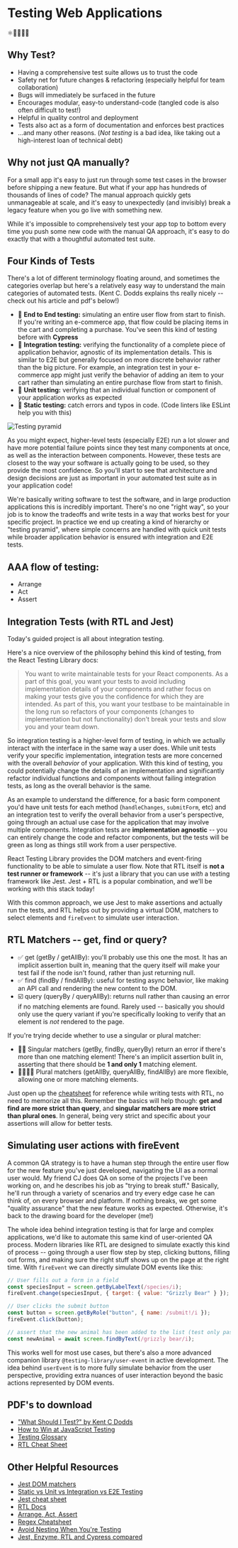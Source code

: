 # Testing Web Applications
⚛️👩‍🔬🧪🧬

## Why Test? 
* Having a comprehensive test suite allows us to trust the code
* Safety net for future changes & refactoring (especially helpful for team collaboration)
* Bugs will immediately be surfaced in the future
* Encourages modular, easy-to understand-code (tangled code is also often difficult to test!)
* Helpful in quality control and deployment
* Tests also act as a form of documentation and enforces best practices
* ...and many other reasons. (*Not testing* is a bad idea, like taking out a high-interest loan of technical debt)


## Why not just QA manually?
For a small app it's easy to just run through some test cases in the browser before shipping a new feature. But what if your app has hundreds of thousands of lines of code? The manual approach quickly gets unmanageable at scale, and it's easy to unexpectedly (and invisibly) break a legacy feature when you go live with something new. 

While it's impossible to comprehensively test your app top to bottom every time you push some new code with the manual QA approach, it's easy to do exactly that with a thoughtful automated test suite.

## Four Kinds of Tests
There's a lot of different terminology floating around, and sometimes the categories overlap but here's a relatively easy way to understand the main categories of automated tests. (Kent C. Dodds explains ths really nicely -- check out his article and pdf's below!)

* 🌲 **End to End testing:** simulating an entire user flow from start to finish. If you're writing an e-commerce app, that flow could be placing items in the cart and completing a purchase. You've seen this kind of testing before with **Cypress**
* 🌿 **Integration testing:** verifying the functionality of a complete piece of application behavior, agnostic of its implementation details. This is similar to E2E but generally focused on more discrete behavior rather than the big picture. For example, an integration test in your e-commerce app might just verify the behavior of adding an item to your cart rather than simulating an entire purchase flow from start to finish. 
* 🌱 **Unit testing:** verifying that an individual function or component of your application works as expected
* 👀 **Static testing:** catch errors and typos in code. (Code linters like ESLint help you with this)

![Testing pyramid](../3-3-advanced-web-applications/images/testing_pyramid.png)

As you might expect, higher-level tests (especially E2E) run a lot slower and have more potential failure points since they test many components at once, as well as the interaction between components. However, these tests are closest to the way your software is actually going to be used, so they provide the most confidence. So you'll start to see that architecture and design decisions are just as important in your automated test suite as in your application code! 

We're basically writing software to test the software, and in large production applications this is incredibly important. There's no one "right way", so your job is to know the tradeoffs and write tests in a way that works best for your specific project. In practice we end up creating a kind of hierarchy or "testing pyramid", where simple concerns are handled with quick unit tests while broader application behavior is ensured with integration and E2E tests.

## AAA flow of testing:
* Arrange
* Act
* Assert

## Integration Tests (with RTL and Jest)
Today's guided project is all about integration testing.

Here's a nice overview of the philosophy behind this kind of testing, from the React Testing Library docs:
> You want to write maintainable tests for your React components. As a part of this goal, you want your tests to avoid including implementation details of your components and rather focus on making your tests give you the confidence for which they are intended. As part of this, you want your testbase to be maintainable in the long run so refactors of your components (changes to implementation but not functionality) don't break your tests and slow you and your team down.

So integration testing is a higher-level form of testing, in which we actually interact with the interface in the same way a user does. While unit tests verify your specific implementation, integration tests are more concerned with the overall *behavior* of your application. With this kind of testing, you could potentially change the details of an implementation and significantly refactor individual functions and components without failing integration tests, as long as the overall behavior is the same.

As an example to understand the difference, for a basic form component you'd have unit tests for each method (`handleChanges`, `submitForm`, etc) and an integration test to verify the overall behavior from a user's perspective, going through an actual use case for the application that may involve multiple components. Integration tests are **implementation agnostic** -- you can entirely change the code and refactor components, but the tests will be green as long as things still work from a user perspective.

React Testing Library provides the DOM matchers and event-firing functionality to be able to simulate a user flow. Note that RTL itself is **not a test runner or framework** -- it's just a library that you can use *with* a testing framework like Jest. Jest + RTL is a popular combination, and we'll be working with this stack today!

With this common approach, we use Jest to make assertions and actually run the tests, and RTL helps out by providing a virtual DOM, matchers to select elements and `fireEvent` to simulate user interaction.

## RTL Matchers -- get, find or query?
* ✅ get (getBy / getAllBy): you'll probably use this one the most. It has an implicit assertion built in, meaning that the query itself will make your test fail if the node isn't found, rather than just returning null.
* ✅ find (findBy / findAllBy): useful for testing async behavior, like making an API call and rendering the new content to the DOM.
* ☑️ query (queryBy / queryAllBy): returns null rather than causing an error if no matching elements are found. Rarely used -- basically you should only use the query variant if you're specifically looking to verify that an element is *not* rendered to the page.

If you're trying decide whether to use a singular or plural matcher:
* 🧖‍♂️ Singular matchers (getBy, findBy, queryBy) return an error if there's more than one matching element! There's an implicit assertion bulit in, asserting that there should be **1 and only 1** matching element.
* 👩‍👩‍👧‍👦 Plural matchers (getAllBy, queryAllBy, findAllBy) are more flexible, allowing one or more matching elements.

Just open up the [cheatsheet](https://testing-library.com/docs/dom-testing-library/cheatsheet) for reference while writing tests with RTL, no need to memorize all this. Remember the basics will help though: **get and find are more strict than query**, and **singular matchers are more strict than plural ones**. In general, being very strict and specific about your assertions will allow for better tests.

## Simulating user actions with fireEvent
A common QA strategy is to have a human step through the entire user flow for the new feature you've just developed, navigating the UI as a normal user would. My friend CJ does QA on some of the projects I've been working on, and he describes his job as "trying to break stuff." Basically, he'll run through a variety of scenarios and try every edge case he can think of, on every browser and platform. If nothing breaks, we get some "quality assurance" that the new feature works as expected. Otherwise, it's back to the drawing board for the developer (me!)

The whole idea behind integration testing is that for large and complex applications, we'd like to automate this same kind of user-oriented QA process. Modern libraries like RTL are designed to simulate exactly this kind of process -- going through a user flow step by step, clicking buttons, filling out forms, and making sure the right stuff shows up on the page at the right time. With `fireEvent` we can directly simulate DOM events like this:

```javascript
// User fills out a form in a field
const speciesInput = screen.getByLabelText(/species/i);
fireEvent.change(speciesInput, { target: { value: "Grizzly Bear" } });

// User clicks the submit button
const button = screen.getByRole("button", { name: /submit!/i });
fireEvent.click(button);

// assert that the new animal has been added to the list (test only passes if a match is found after the page re-renders)
const newAnimal = await screen.findByText(/grizzly bear/i);
```

This works well for most use cases, but there's also a more advanced companion library `@testing-library/user-event` in active development. The idea behind `userEvent` is to more fully simulate behavior from the user perspective, providing extra nuances of user interaction beyond the basic actions represented by DOM events.

## PDF's to download
* ["What Should I Test?" by Kent C Dodds](pdf/Print_Worksheet_US.pdf)
* [How to Win at JavaScript Testing](pdf/Print_Trophy_US.pdf)
* [Testing Glossary](pdf/Print_Glossary_US.pdf)
* [RTL Cheat Sheet](pdf/RTL_cheat_sheet.pdf)

## Other Helpful Resources
* [Jest DOM matchers](https://github.com/testing-library/jest-dom)
* [Static vs Unit vs Integration vs E2E Testing](https://kentcdodds.com/blog/unit-vs-integration-vs-e2e-tests)
* [Jest cheat sheet](https://devhints.io/jest)
* [RTL Docs](https://testing-library.com/docs/react-testing-library/intro)
* [Arrange, Act, Assert](https://defragdev.com/blog/?p=783)
* [Regex Cheatsheet](https://dev.to/catherinecodes/a-regex-cheatsheet-for-all-those-regex-haters-and-lovers--2cj1)
* [Avoid Nesting When You're Testing](https://kentcdodds.com/blog/avoid-nesting-when-youre-testing)
* [Jest, Enzyme, RTL and Cypress compared](https://medium.com/javascript-in-plain-english/i-tested-a-react-app-with-jest-testing-library-and-cypress-here-are-the-differences-3192eae03850#:~:text=A%20key%20difference%20I%20should,%2DEnd%20(e2e)%20testing.)
